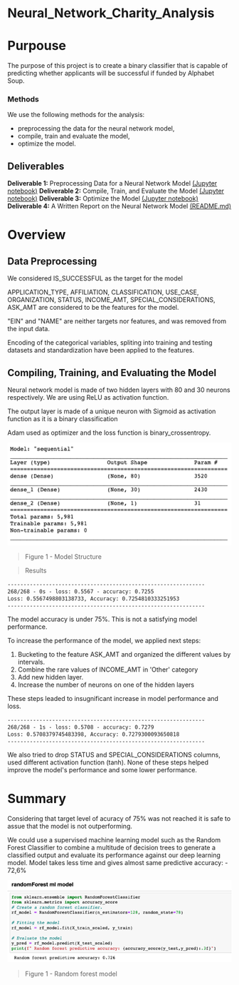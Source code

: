 # Neural_Network_Charity_Analysis

# Purpouse

The purpose of this project is to create a binary classifier that is capable of predicting whether applicants will be successful if funded by Alphabet Soup.

### Methods
We use the following methods for the analysis:

- preprocessing the data for the neural network model,
- compile, train and evaluate the model,
- optimize the model.


## Deliverables

__**Deliverable 1:**__ Preprocessing Data for a Neural Network Model [(Jupyter notebook)](https://github.com/xenia-e/19-Neural_Network_Charity_Analysis/blob/main/AlphabetSoupCharity.ipynb)
__**Deliverable 2:**__ Compile, Train, and Evaluate the Model [(Jupyter notebook)](https://github.com/xenia-e/19-Neural_Network_Charity_Analysis/blob/main/AlphabetSoupCharity.ipynb)
__**Deliverable 3:**__ Optimize the Model [(Jupyter notebook)](https://github.com/xenia-e/19-Neural_Network_Charity_Analysis/blob/main/AlphabetSoupCharity_Optimzation.ipynb)
__**Deliverable 4:**__ A Written Report on the Neural Network Model [(README.md)](https://github.com/xenia-e/19-Neural_Network_Charity_Analysis/blob/main/README.md)



# Overview

## Data Preprocessing

We considered IS_SUCCESSFUL as the target for the model

APPLICATION_TYPE,	AFFILIATION,	CLASSIFICATION,	USE_CASE,	ORGANIZATION,	STATUS,	INCOME_AMT,	SPECIAL_CONSIDERATIONS,	ASK_AMT	are considered to be the features for the model.

"EIN" and "NAME" are neither targets nor features, and was removed from the input data.

Encoding of the categorical variables, spliting into training and testing datasets and standardization have been applied to the features.

## Compiling, Training, and Evaluating the Model

Neural network model is made of two hidden layers with 80 and 30 neurons respectively. We are using ReLU as activation function.

The output layer is made of a unique neuron with Sigmoid as activation function as it is a binary classification

Adam used as optimizer and the loss function is binary_crossentropy.

![model structure](https://github.com/xenia-e/19-Neural_Network_Charity_Analysis/blob/main/Analysis/model_structure.png)

>Figure 1 - Model Structure

>Results
```
--------------------------------------------------------------
268/268 - 0s - loss: 0.5567 - accuracy: 0.7255
Loss: 0.5567498803138733, Accuracy: 0.7254810333251953
--------------------------------------------------------------
```
The model accuracy is under 75%. This is not a satisfying model performance.

To increase the performance of the model, we applied next steps:

1. Bucketing to the feature ASK_AMT and organized the different values by intervals.
2. Combine the rare values of INCOME_AMT in 'Other' category
3. Add new hidden layer.
4. Increase the number of neurons on one of the hidden layers

These steps leaded to insugnificant increase in model performance and loss.

```
--------------------------------------------------------------
268/268 - 1s - loss: 0.5708 - accuracy: 0.7279
Loss: 0.5708379745483398, Accuracy: 0.7279300093650818
--------------------------------------------------------------
```

We also tried to drop STATUS and SPECIAL_CONSIDERATIONS columns, used different activation function (tanh).  None of these steps helped improve the model's performance and some lower performance.


# Summary

Considering that target level of acuracy of 75% was not reached  it is safe to assue that the model is not outperforming.

We could use a supervised machine learning model such as the Random Forest Classifier to combine a multitude of decision trees to generate a classified output and evaluate its performance against our deep learning model. Model takes less time and gives almost same predictive accuracy: - 72,6%


![Random forest evaluation](https://github.com/xenia-e/19-Neural_Network_Charity_Analysis/blob/main/Analysis/randomforest.png)

>Figure 1 - Random forest model

